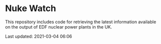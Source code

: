 # Nuke Watch

This repository includes code for retrieving the latest information available on the output of EDF nuclear power plants in the UK.

Last updated: 2021-03-04 06:06